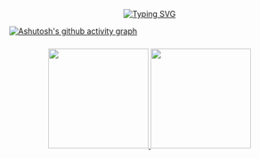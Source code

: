 <div align=center>
<a href="https://git.io/typing-svg"><img src="https://readme-typing-svg.demolab.com?font=Roboto&pause=1000&color=665c54&center=true&width=435&lines=I'm+dny!;Thank+You+Kennedy!" alt="Typing SVG" /></a>
</div>

[![Ashutosh's github activity graph](https://activity-graph.herokuapp.com/graph?username=dny&theme=gruvbox)](https://github.com/ashutosh00710/github-readme-activity-graph)

###

<div align="center">
  <a href="https://github.com/KennedyReisz" />
  <img height="180em" src="https://github-readme-stats.vercel.app/api?username=yeedny&show_icons=true&theme=gruvbox&include_all_commits=true&count_private=true"/>
  <img height="180em" src="https://github-readme-stats.vercel.app/api/top-langs/?username=yeedny&layout=compact&theme=gruvbox"/>
  
